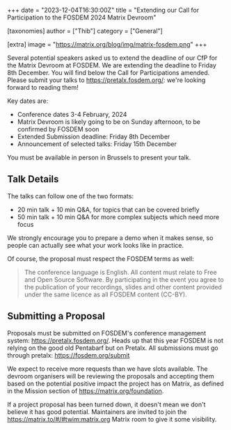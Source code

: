 +++
date = "2023-12-04T16:30:00Z"
title = "Extending our Call for Participation to the FOSDEM 2024 Matrix Devroom"

[taxonomies]
author = ["Thib"]
category = ["General"]

[extra]
image = "https://matrix.org/blog/img/matrix-fosdem.png"
+++

Several potential speakers asked us to extend the deadline of our CfP for the Matrix Devroom at FOSDEM. We are extending the deadline to Friday 8th December.
You will find below the Call for Participations amended. Please submit your talks to <https://pretalx.fosdem.org/>: we're looking forward to reading them!

<!-- more -->

Key dates are:

- Conference dates 3-4 February, 2024
- Matrix Devroom is likely going to be on Sunday afternoon, to be confirmed by FOSDEM soon
- Extended Submission deadline: Friday 8th December
- Announcement of selected talks: Friday 15th December

You must be available in person in Brussels to present your talk.

## Talk Details

The talks can follow one of the two formats:

- 20 min talk + 10 min Q&A, for topics that can be covered briefly
- 50 min talk + 10 min Q&A for more complex subjects which need more focus

We strongly encourage you to prepare a demo when it makes sense, so people can actually see what your work looks like in practice.

Of course, the proposal must respect the FOSDEM terms as well:

> The conference language is English. All content must relate to Free and Open Source Software. By participating in the event you agree to the publication of your recordings, slides and other content provided under the same licence as all FOSDEM content (CC-BY).

## Submitting a Proposal

Proposals must be submitted on FOSDEM's conference management system: <https://pretalx.fosdem.org/>. Heads up that this year FOSDEM is not relying on the good old Pentabarf but on Pretalx. All submissions must go through pretalx: <https://fosdem.org/submit>

We expect to receive more requests than we have slots available. The devroom organisers will be reviewing the proposals and accepting them based on the potential positive impact the project has on Matrix, as defined in the Mission section of <https://matrix.org/foundation>.

If a project proposal has been turned down, it doesn't mean we don't believe it has good potential. Maintainers are invited to join the <https://matrix.to/#/#twim:matrix.org> Matrix room to give it some visibility.
